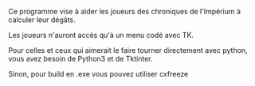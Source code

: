 Ce programme vise à aider les joueurs des chroniques de l'Impérium à calculer leur dégâts. 

Les joueurs n'auront accès qu'à un menu codé avec TK.

Pour celles et ceux qui aimerait le faire tourner directement avec python, vous avez besoin de Python3 et de Tktinter.

Sinon, pour build en .exe vous pouvez utiliser cxfreeze